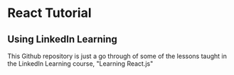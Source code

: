 # React Tutorial
## Using LinkedIn Learning

This Github repository is just a go through of some of the lessons taught in the LinkedIn Learning course, "Learning React.js"
